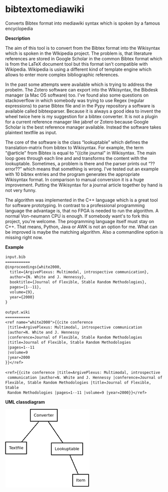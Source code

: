 # bibtextomediawiki
Converts Bibtex format into mediawiki syntax which is spoken by a famous encyclopedia 

**Description**

The aim of this tool is to convert from the Bibtex format into the Wikisyntax which is spoken in the WIkipedia project. The problem is, that literature references are stored in Google Scholar in the common Bibtex format which is from the LaTeX document tool but this format isn't compatible with Wikipedia. Wikipedia is using a different kind of template engine which allows to enter more complex bibliographic references.

In the past some attempts were available which is trying to address the probelm. The Zotero software can export into the WIkisyntax, the Bibdesk manager (a Mac OS software) too. I've found also some questions on stackoverflow in which somebody was trying to use Regex (regular expressions) to parse Bibtex file and in the Pypy repository a software is available called bibtexparser. Because it is always a good idea to invent the wheel twice here is my suggestion for a bibtex converter. It is not a plugin for a current reference manager like jabref or Zotero because Google Scholar is the best reference manager available. Instead the software takes plaintext textfile as input.

The core of the software is the class “lookuptable” which defines the translation-matrix from bibtex to Wikisyntax. For example, the term “@article" from Bibtex is equal to "{{cite journal" in Wikisyntax. The main loop goes through each line and and transforms the content with the lookuptable. Sometimes, a problem is there and the parser prints out “??error??” which means that something is wrong. I've tested out an example with 10 bibtex entries and the program generates the appropriate Wikisyntax format. In comparison to manual conversion it is a huge improvement. Putting the Wikisyntax for a journal article together by hand is not very funny.

The algorithm was implemented in the C++ language which is a great tool for software prototyping. In contrast to a professional programming language the advantage is, that no FPGA is needed to run the algorithm. A normal Von-neumann CPU is enough. If somebody want's to fork this project, you're welcome. The programming language itself must stay on C++. That means, Python, Java or AWK is not an option for me. What can be improved is maybe the matching algorithm. Also a commandline option is missing right now.

**Example**

```
input.bib
===========
@inproceedings{white2000,
  title={ArgivePlexus: Multimodal, introspective communication},
  author={N. White and J. Hennessy},
  booktitle={Journal of Flexible, Stable Random Methodologies},
  pages={1--11},
  volume={9},
  year={2000}
}

output.wiki
===========
<ref name="white2000">{{cite conference
 |title=ArgivePlexus: Multimodal, introspective communication
 |author=N. White and J. Hennessy
 |conference=Journal of Flexible, Stable Random Methodologies
 |title=Journal of Flexible, Stable Random Methodologies
 |pages=1--11
 |volume=9
 |year=2000
}}</ref>

<ref>{{cite conference |title=ArgivePlexus: Multimodal, introspective
 communication |author=N. White and J. Hennessy |conference=Journal of 
Flexible, Stable Random Methodologies |title=Journal of Flexible, Stable
 Random Methodologies |pages=1--11 |volume=9 |year=2000}}</ref>
```

**UML classdiagram**

![UML](/uml.png)
